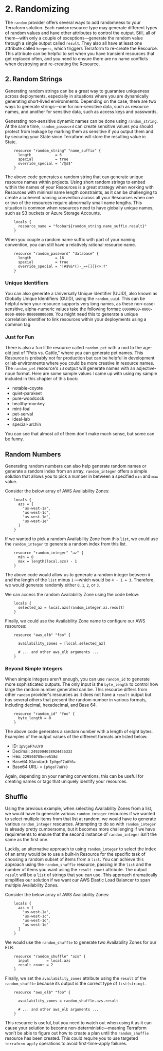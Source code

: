 # 2. Randomizing

The `random` provider offers several ways to add randomness to your Terraform solution. Each `random` resource type may generate different types of random values and have other attributes to control the output. Still, all of them—with only a couple of exceptions—generate the random value through a single output called `result`. They also all have at least one attribute called `keepers`, which triggers Terraform to re-create the Resource. This attribute can be helpful to set when you have transient resources that get replaced often, and you need to ensure there are no name conflicts when destroying and re-creating the Resource.

## 2. Random Strings

Generating random strings can be a great way to guarantee uniqueness across deployments, especially in situations where you are dynamically generating short-lived environments. Depending on the case, there are two ways to generate strings—one for non-sensitive data, such as resource names, and another for sensitive data, such as access keys and passwords.

Generating non-sensitive dynamic names can be done using `random_string`. At the same time, `random_password` can create sensitive values you should protect from leakage by marking them as sensitive if you output them and by securing your State since Terraform will store the resulting value in State.

```
	resource "random_string" "name_suffix" {
	  length           = 6
	  special          = true
	  override_special = "/@£$"
	}
```

The above code generates a random string that can generate unique resource names within projects. Using short random strings to embed within the names of your Resources is a great strategy when working with Resources with minimal name length constraints, as it can be challenging to create a coherent naming convention across all your Resources when one or two of the resources require abnormally small name lengths. This situation is common when resources need to have globally unique names, such as S3 buckets or Azure Storage Accounts. 

```
	locals {
	  resource_name = "foobar${random_string.name_suffix.result}"
	}
```

When you couple a random name suffix with part of your naming convention, you can still have a relatively rational resource name.

```
	resource "random_password" "database" {
	  length           = 16
	  special          = true
	  override_special = "!#$%&*()-_=+[]{}<>:?"
	}
```

### Unique Identifiers

You can also generate a Universally Unique Identifier (UUID), also known as Globally Unique Identifiers (GUID), using the `random_uuid`. This can be helpful when your resource supports very long names, as these non-case-sensitive, alpha-numeric values take the following format: `00000000-0000-0000-0000-000000000000`. You might need this to generate a unique correlation identifier to link resources within your deployments using a common tag.

### Just for Fun

There is also a fun little resource called `random_pet` with a nod to the age-old jest of "Pets vs. Cattle," where you can generate pet names. This Resource is probably not for production but can be helpful in development or lab environments where you could be more creative in resource names. The `random_pet` resource's `id` output will generate names with an adjective-noun format. Here are some sample values I came up with using my sample included in this chapter of this book:

- notable-coyote
- quiet-parakeet
- pure-woodcock
- healthy-monkey
- mint-foal
- pet-serval
- ideal-lab
- special-urchin

You can see that almost all of them don't make much sense, but some can be funny.

## Random Numbers

Generating random numbers can also help generate random names or generate a random index from an array. `random_integer` offers a simple solution that allows you to pick a number in between a specified `min` and `max` value. 

Consider the below array of AWS Availability Zones:

```
	locals {
	  azs = [
	    "us-west-1a", 
	    "us-west-1c",
	    "us-west-1d",
	    "us-west-1e"
	  ]
	}
```

If we wanted to pick a random Availability Zone from this `list`, we could use the `random_integer` to generate a random index from this list.

```
	resource "random_integer" "az" {
	  min = 0
	  max = length(local.azs) - 1
	}
```

The above code would allow us to generate a random integer between `0` and the length of the `list` minus `1` —which would be `4 - 1 = 3`. Therefore, we would generate randomly either `0`, `1`, `2`, or `3`.

We can access the random Availability Zone using the code below:

```
	locals {
	  selected_az = local.azs[random_integer.az.result]
	}
```

Finally, we could use the Availability Zone name to configure our AWS resources:

```
	resource "aws_elb" "foo" {
	
	  availability_zones = [local.selected_az]
	
	  # ... and other aws_elb arguments ...
	}
```

### Beyond Simple Integers

When simple integers aren't enough, you can use `random_id` to generate more sophisticated outputs. The only input is the `byte_length` to control how large the random number generated can be. This resource differs from other `random` provider's resources as it does not have a `result` output but has several others that present the random number in various formats, including decimal, hexadecimal, and Base 64.

```
	resource "random_id" "foo" {
	  byte_length = 8
	}
```

The above code generates a random number with a length of eight bytes. Examples of the output values of the different formats are listed below:

- ID: `IpVgeF7uUY0`
- Decimal: `2492004038924456333`
- Hex: `229560785eee518d`
- Base64 Standard: `IpVgeF7uUY0=`
- Base64 URL: = `IpVgeF7uUY0`

Again, depending on your naming conventions, this can be useful for creating names or tags that uniquely identify your resources.

## Shuffle

Using the previous example, when selecting Availability Zones from a list, we would have to generate various `random_integer` resources if we wanted to select multiple items from that list at random, we would have to generate various `random_integer` resources. Attempting to do so with `random_integer` is already pretty cumbersome, but it becomes more challenging if we have requirements to ensure that the second instance of `random_integer` isn't the same as the first one.

Luckily, an alternative approach to using `random_integer` to select the index of an array would be to use a built-in Resource for the specific task of choosing a random subset of items from a `list`. You can achieve this approach using the `random_shuffle` resource, passing in the `list` and the number of items you want using the `result_count` attribute. The output `result` will be a `list` of strings that you can use. This approach dramatically simplifies our solution if we want our AWS Elastic Load Balancer to span multiple Availability Zones.

Consider the below array of AWS Availability Zones:

```
	locals {
	  azs = [
	    "us-west-1a", 
	    "us-west-1c",
	    "us-west-1d",
	    "us-west-1e"
	  ]
	}
```

We would use the `random_shuffle` to generate two Availability Zones for our ELB.

```
	resource "random_shuffle" "azs" {
	  input        = local.azs
	  result_count = 2
	}
```

Finally, we set the `availability_zones` attribute using the `result` of the `random_shuffle` because its output is the correct type of `list(string)`.

```
	resource "aws_elb" "foo" {
	
	  availability_zones = random_shuffle.azs.result
	
	  # ... and other aws_elb arguments ...
	}
```

This resource is useful, but you need to watch out when using it as it can cause your solution to become non-deterministic—meaning Terraform won’t be able to figure out how to create a plan until the `random_shuffle` resource has been created. This could require you to use targeted `terraform apply` operations to avoid first-time-apply failures.
